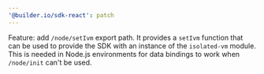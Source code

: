```yaml
---
'@builder.io/sdk-react': patch
---
```


Feature: add `/node/setIvm` export path. It provides a `setIvm` function that can be used to provide the SDK with an instance of the `isolated-vm` module. This is needed in Node.js environments for data bindings to work when `/node/init` can't be used.
